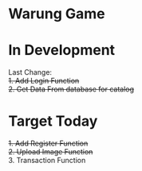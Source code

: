 # Warung Game

# In Development
Last Change: <br>
~~1. Add Login Function~~ <br>
~~2. Get Data From database for catalog~~ <br>

# Target Today
~~1. Add Register Function~~ <br>
~~2. Upload Image Function~~ <br>
3. Transaction Function
